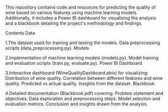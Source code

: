 This repository contains code and resources for predicting the quality of wine based on various features using machine learning models. Additionally, it includes a Power BI dashboard for visualizing the analysis and a blackbook detailing the project's methodology and findings.

Contents
Data

1.The dataset used for training and testing the models.
Data preprocessing scripts (data_preprocessing.py).
Models

2.Implementation of machine learning models (models.py).
Model training and evaluation scripts (train.py, evaluate.py).
Power BI Dashboard

3.Interactive dashboard (WineQualityDashboard.pbix) for visualizing:
Distribution of wine quality.
Correlation between different features and wine quality.
Predicted vs actual quality.
Insights from the dataset.
Blackbook

4.Detailed documentation (Blackbook.pdf) covering:
Problem statement and objectives.
Data exploration and preprocessing steps.
Model selection and evaluation metrics.
Conclusion and insights drawn from the analysis.
